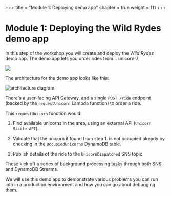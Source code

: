 +++
title = "Module 1: Deploying demo app"
chapter = true
weight = 111
+++

# Module 1: Deploying the Wild Rydes demo app

In this step of the workshop you will create and deploy the *Wild Rydes* demo app. The demo app lets you order rides from... unicorns!

![](/images/mod01-000.png)

The architecture for the demo app looks like this:

![architecture diagram](/images/mod01-001.png)

There's a user-facing API Gateway, and a single `POST /ride` endpoint (backed by the `requestUnicorn` Lambda function) to order a ride.

This `requestUnicorn` function would:

1. Find available unicorns in the area, using an external API (`Unicorn Stable API`).

2. Validate that the unicorn it found from step 1. is not occupied already by checking in the `OccupiedUnicorns` DynamoDB table.

3. Publish details of the ride to the `UnicornDispatched` SNS topic.

These kick off a series of background processing tasks through both SNS and DynamoDB Streams.

We will use this demo app to demonstrate various problems you can run into in a production environment and how you can go about debugging them.